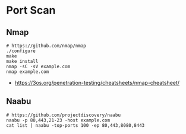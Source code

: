 # Port Scan

## Nmap

```
# https://github.com/nmap/nmap
./configure
make
make install
nmap -sC -sV example.com
nmap example.com
```

- https://3os.org/penetration-testing/cheatsheets/nmap-cheatsheet/

## Naabu

```
# https://github.com/projectdiscovery/naabu
naabu -p 80,443,21-23 -host example.com
cat list | naabu -top-ports 100 -ep 80,443,8080,8443
```
